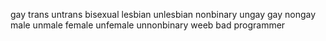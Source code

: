  gay trans untrans bisexual lesbian unlesbian nonbinary ungay gay nongay male unmale female unfemale unnonbinary weeb bad programmer
